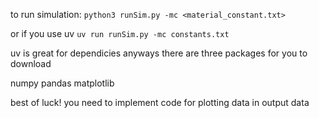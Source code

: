 to run simulation:
`python3 runSim.py -mc <material_constant.txt>`

or if you use uv 
`uv run runSim.py -mc constants.txt `

uv is great for dependicies 
anyways there are three packages for you to download

numpy pandas matplotlib

best of luck!
you need to implement code for plotting data in output data